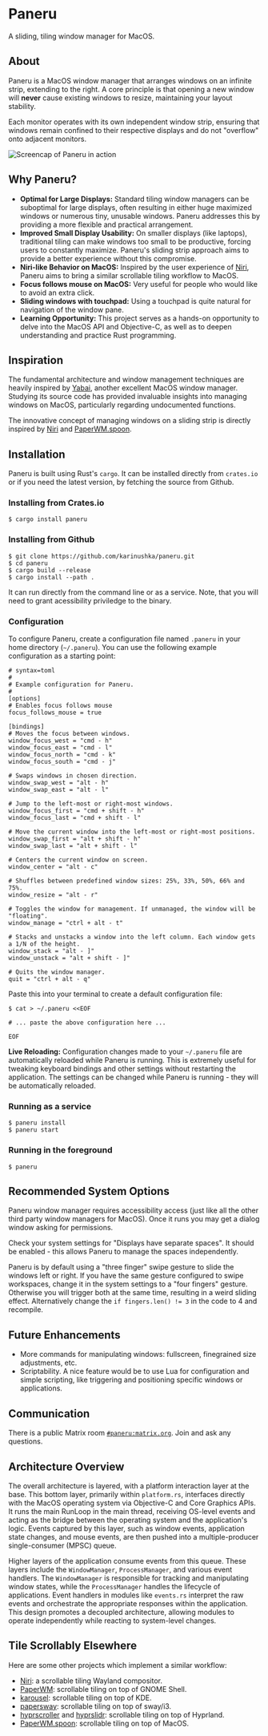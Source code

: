 # Paneru

A sliding, tiling window manager for MacOS.

## About

Paneru is a MacOS window manager that arranges windows on an infinite strip,
extending to the right. A core principle is that opening a new window will
**never** cause existing windows to resize, maintaining your layout stability.

Each monitor operates with its own independent window strip, ensuring that
windows remain confined to their respective displays and do not "overflow" onto
adjacent monitors.

![Screencap of Paneru in action](images/screenshot.gif)

## Why Paneru?

- **Optimal for Large Displays:** Standard tiling window managers can be
  suboptimal for large displays, often resulting in either huge maximized
  windows or numerous tiny, unusable windows. Paneru addresses this by
  providing a more flexible and practical arrangement.
- **Improved Small Display Usability:** On smaller displays (like laptops),
  traditional tiling can make windows too small to be productive, forcing users
  to constantly maximize. Paneru's sliding strip approach aims to provide a
  better experience without this compromise.
- **Niri-like Behavior on MacOS:** Inspired by the user experience of [Niri],
  Paneru aims to bring a similar scrollable tiling workflow to MacOS.
- **Focus follows mouse on MacOS:** Very useful for people who would like to
  avoid an extra click.
- **Sliding windows with touchpad:** Using a touchpad is quite natural for
  navigation of the window pane.
- **Learning Opportunity:** This project serves as a hands-on opportunity to
  delve into the MacOS API and Objective-C, as well as to deepen understanding
  and practice Rust programming.

## Inspiration

The fundamental architecture and window management techniques are heavily
inspired by [Yabai], another excellent MacOS window manager. Studying its
source code has provided invaluable insights into managing windows on MacOS,
particularly regarding undocumented functions.

The innovative concept of managing windows on a sliding strip is directly
inspired by [Niri] and [PaperWM.spoon].

## Installation

Paneru is built using Rust's `cargo`. It can be installed directly from
`crates.io` or if you need the latest version, by fetching the source from Github.

### Installing from Crates.io

```shell
$ cargo install paneru
```

### Installing from Github

```shell
$ git clone https://github.com/karinushka/paneru.git 
$ cd paneru
$ cargo build --release
$ cargo install --path .
```

It can run directly from the command line or as a service.
Note, that you will need to grant acessibility priviledge to the binary.

### Configuration

To configure Paneru, create a configuration file named `.paneru` in your home
directory (`~/.paneru`). You can use the following example configuration as a
starting point:

```
# syntax=toml
#
# Example configuration for Paneru.
#
[options]
# Enables focus follows mouse
focus_follows_mouse = true

[bindings]
# Moves the focus between windows.
window_focus_west = "cmd - h"
window_focus_east = "cmd - l"
window_focus_north = "cmd - k"
window_focus_south = "cmd - j"

# Swaps windows in chosen direction.
window_swap_west = "alt - h"
window_swap_east = "alt - l"

# Jump to the left-most or right-most windows.
window_focus_first = "cmd + shift - h"
window_focus_last = "cmd + shift - l"

# Move the current window into the left-most or right-most positions.
window_swap_first = "alt + shift - h"
window_swap_last = "alt + shift - l"

# Centers the current window on screen.
window_center = "alt - c"

# Shuffles between predefined window sizes: 25%, 33%, 50%, 66% and 75%.
window_resize = "alt - r"

# Toggles the window for management. If unmanaged, the window will be "floating".
window_manage = "ctrl + alt - t"

# Stacks and unstacks a window into the left column. Each window gets a 1/N of the height.
window_stack = "alt - ]"
window_unstack = "alt + shift - ]"

# Quits the window manager.
quit = "ctrl + alt - q"
```

Paste this into your terminal to create a default configuration file:

```
$ cat > ~/.paneru <<EOF

# ... paste the above configuration here ...

EOF
```

**Live Reloading:** Configuration changes made to your `~/.paneru` file are
automatically reloaded while Paneru is running. This is extremely useful for
tweaking keyboard bindings and other settings without restarting the
application. The settings can be changed while Paneru is running - they will
be automatically reloaded.

### Running as a service

```shell
$ paneru install
$ paneru start
```

### Running in the foreground

```shell
$ paneru
```


## Recommended System Options

Paneru window manager requires accessibility access (just like all the other third party window managers for MacOS).
Once it runs you may get a dialog window asking for permissions.

Check your system settings for "Displays have separate spaces". It should be
enabled - this allows Paneru to manage the spaces independently.

Paneru is by default using a "three finger" swipe gesture to slide the windows left or right.
If you have the same gesture configured to swipe workspaces, change it in the
system settings to a "four fingers" gesture. Otherwise you will trigger both at the same time, resulting in a weird sliding effect.
Alternatively change the `if fingers.len() != 3` in the code to 4 and recompile.

## Future Enhancements

- More commands for manipulating windows: fullscreen, finegrained size adjustments, etc.
- Scriptability. A nice feature would be to use Lua for configuration and simple scripting,
  like triggering and positioning specific windows or applications.

## Communication

There is a public Matrix room [`#paneru:matrix.org`](https://matrix.to/#/%23paneru%3Amatrix.org). Join and ask any questions.

## Architecture Overview

The overall architecture is layered, with a platform interaction layer at the base.
This bottom layer, primarily within `platform.rs`, interfaces directly with the MacOS operating system via Objective-C and Core Graphics APIs.
It runs the main RunLoop in the main thread, receiving OS-level events and acting as the bridge between the operating system and the application's logic.
Events captured by this layer, such as window events, application state changes, and mouse events, are then pushed into a multiple-producer single-consumer (MPSC) queue.

Higher layers of the application consume events from this queue.
These layers include the `WindowManager`, `ProcessManager`, and various event handlers.
The `WindowManager` is responsible for tracking and manipulating window states, while the `ProcessManager` handles the lifecycle of applications.
Event handlers in modules like `events.rs` interpret the raw events and orchestrate the appropriate responses within the application.
This design promotes a decoupled architecture, allowing modules to operate independently while reacting to system-level changes.

## Tile Scrollably Elsewhere

Here are some other projects which implement a similar workflow:

- [Niri]: a scrollable tiling Wayland compositor.
- [PaperWM]: scrollable tiling on top of GNOME Shell.
- [karousel]: scrollable tiling on top of KDE.
- [papersway]: scrollable tiling on top of sway/i3.
- [hyprscroller] and [hyprslidr]: scrollable tiling on top of Hyprland.
- [PaperWM.spoon]: scrollable tiling on top of MacOS.

[Yabai]: https://github.com/koekeishiya/yabai
[Niri]: https://github.com/YaLTeR/niri
[PaperWM]: https://github.com/paperwm/PaperWM
[karousel]: https://github.com/peterfajdiga/karousel
[papersway]: https://spwhitton.name/tech/code/papersway/
[hyprscroller]: https://github.com/dawsers/hyprscroller
[hyprslidr]: https://gitlab.com/magus/hyprslidr
[PaperWM.spoon]: https://github.com/mogenson/PaperWM.spoon
[The future is Niri]: https://ersei.net/en/blog/niri
